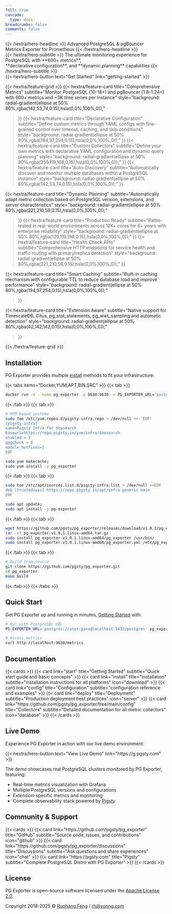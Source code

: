 ```yaml
---
full: true
cascade:
  type: docs
breadcrumbs: false
comments: false
---
```


<div class="hx-mt-6 hx-mb-6">
{{< hextra/hero-headline >}}
  Advanced PostgreSQL & pgBouncer&nbsp;<br class="sm:hx-block hx-hidden" />Metrics Exporter for Prometheus
{{< /hextra/hero-headline >}}
</div>

<div class="hx-mb-12">
{{< hextra/hero-subtitle >}}
  The ultimate monitoring experience for PostgreSQL with **600+ metrics**,&nbsp;<br class="sm:hx-block hx-hidden" />
  **declarative configuration**, and **dynamic planning** capabilities
{{< /hextra/hero-subtitle >}}
</div>

<div class="hx-mb-6">
{{< hextra/hero-button text="Get Started" link="getting-started" >}}
</div>

<div class="hx-mt-6"></div>

{{< hextra/feature-grid >}}
  {{< hextra/feature-card
    title="Comprehensive Metrics"
    subtitle="Monitor PostgreSQL (10-18+) and pgBouncer (1.8-1.24+) with 600+ metrics and ~3K time series per instance"
    style="background: radial-gradient(ellipse at 50% 80%,rgba(142,53,74,0.15),hsla(0,0%,100%,0));"
  >}}
  {{< hextra/feature-card
  title="Declarative Configuration"
  subtitle="Define custom metrics through YAML configs with fine-grained control over timeout, caching, and skip conditions"
  style="background: radial-gradient(ellipse at 50% 80%,rgba(194,97,254,0.15),hsla(0,0%,100%,0));"
  >}}
  {{< hextra/feature-card
  title="Custom Collectors"
  subtitle="Define your own metrics with declarative YAML configuration and dynamic query planning"
  style="background: radial-gradient(ellipse at 50% 80%,rgba(255,119,168,0.15),hsla(0,0%,100%,0));"
  >}}
  {{< hextra/feature-card
    title="Auto-Discovery"
    subtitle="Automatically discover and monitor multiple databases within a PostgreSQL instance"
    style="background: radial-gradient(ellipse at 50% 80%,rgba(142,53,74,0.15),hsla(0,0%,100%,0));"
  >}}

  {{< hextra/feature-card
    title="Dynamic Planning"
    subtitle="Automatically adapt metric collection based on PostgreSQL version, extensions, and server characteristics"
    style="background: radial-gradient(ellipse at 50% 80%,rgba(221,210,59,0.15),hsla(0,0%,100%,0));"
  >}}
  {{< hextra/feature-card
  title="Production Ready"
  subtitle="Battle-tested in real-world environments across 12K+ cores for 6+ years with enterprise reliability"
  style="background: radial-gradient(ellipse at 50% 80%,rgba(120,119,198,0.15),hsla(0,0%,100%,0));"
  >}}
  {{< hextra/feature-card
    title="Health Check APIs"
    subtitle="Comprehensive HTTP endpoints for service health and traffic routing with primary/replica detection"
    style="background: radial-gradient(ellipse at 50% 80%,rgba(221,210,59,0.15),hsla(0,0%,100%,0));"
  >}}

  {{< hextra/feature-card
    title="Smart Caching"
    subtitle="Built-in caching mechanism with configurable TTL to reduce database load and improve performance"
    style="background: radial-gradient(ellipse at 50% 80%,rgba(194,97,254,0.15),hsla(0,0%,100%,0));"
  >}}

  {{< hextra/feature-card
    title="Extension Aware"
    subtitle="Native support for TimescaleDB, Citus, pg_stat_statements, pg_wait_sampling and automatic detection"
    style="background: radial-gradient(ellipse at 50% 80%,rgba(42,142,142,0.15),hsla(0,0%,100%,0));"
  >}}

{{< /hextra/feature-grid >}}


## Installation

PG Exporter provides multiple [install](/install) methods to fit your infrastructure:

{{< tabs items="Docker,YUM,APT,BIN,SRC" >}}
{{< tab >}}
```bash
docker run -d --name pg_exporter -p 9630:9630 -e PG_EXPORTER_URL="postgres://user:pass@host:5432/postgres" pgsty/pg_exporter:latest
```
{{< /tab >}}
{{< tab >}}
```bash
# RPM-based systems
sudo tee /etc/yum.repos.d/pigsty-infra.repo > /dev/null <<-'EOF'
[pigsty-infra]
name=Pigsty Infra for $basearch
baseurl=https://repo.pigsty.io/yum/infra/$basearch
enabled = 1
gpgcheck = 0
module_hotfixes=1
EOF

sudo yum makecache;
sudo yum install -y pg_exporter
```
{{< /tab >}}
{{< tab >}}
```bash
sudo tee /etc/apt/sources.list.d/pigsty-infra.list > /dev/null <<EOF
deb [trusted=yes] https://repo.pigsty.io/apt/infra generic main
EOF

sudo apt update;
sudo apt install -y pg-exporter
```
{{< /tab >}}
{{< tab >}}
```bash
wget https://github.com/pgsty/pg_exporter/releases/download/v1.0.1/pg_exporter-v1.0.1.linux-amd64.tar.gz
tar -xf pg_exporter-v1.0.1.linux-amd64.tar.gz
sudo install pg_exporter-v1.0.1.linux-amd64/pg_exporter /usr/bin/
sudo install pg_exporter-v1.0.1.linux-amd64/pg_exporter.yml /etc/pg_exporter.yml
```
{{< /tab >}}
{{< tab >}}
```bash
# Build from source
git clone https://github.com/pgsty/pg_exporter.git
cd pg_exporter
make build
```
{{< /tab >}}
{{< /tabs >}}


## Quick Start

Get PG Exporter up and running in minutes, [Getting Started](/getting-started) with:

```bash
# Run with PostgreSQL URL
PG_EXPORTER_URL='postgres://user:pass@localhost:5432/postgres' pg_exporter

# Access metrics
curl http://localhost:9630/metrics
```


## Documentation

<div class="hx-mt-6 hx-mb-6">
{{< cards >}}
{{< card link="start" title="Getting Started" subtitle="Quick start guide and basic concepts" >}}
{{< card link="install" title="Installation" subtitle="installation instructions for all platforms" icon="download" >}}
{{< card link="config" title="Configuration" subtitle="configuration reference and examples" >}}
{{< card link="deploy" title="Deployment" subtitle="Production deployment best practices" icon="server" >}}
{{< card link="https://github.com/pgsty/pg_exporter/tree/main/config" title="Collectors" subtitle="Detailed documentation for all metric collectors" icon="database" >}}
{{< /cards >}}
</div>

## Live Demo

Experience PG Exporter in action with our live demo environment:

<div class="hx-mt-4">
{{< hextra/hero-button text="View Live Demo" link="https://g.pgsty.com" >}}
</div>

The demo showcases real PostgreSQL clusters monitored by PG Exporter, featuring:
- Real-time metrics visualization with Grafana
- Multiple PostgreSQL versions and configurations
- Extension-specific metrics and monitoring
- Complete observability stack powered by [Pigsty](https://pgsty.com)

## Community & Support

<div class="hx-mt-6 hx-mb-6">
{{< cards >}}
{{< card link="https://github.com/pgsty/pg_exporter" title="GitHub" subtitle="Source code, issues, and contributions" icon="github" >}}
{{< card link="https://github.com/pgsty/pg_exporter/discussions" title="Discussions" subtitle="Ask questions and share experiences" icon="chat" >}}
{{< card link="https://pgsty.com" title="Pigsty" subtitle="Complete PostgreSQL Distro with PG Exporter" >}}
{{< /cards >}}
</div>

## License

PG Exporter is open-source software licensed under the [Apache License 2.0](https://github.com/pgsty/pg_exporter/blob/main/LICENSE).

Copyright 2018-2025 © [Ruohang Feng](https://vonng.com/en) / [rh@vonng.com](mailto:rh@vonng.com)